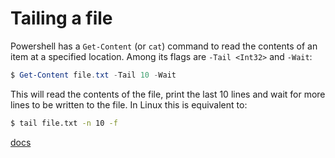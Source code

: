 # Tailing a file

Powershell has a `Get-Content` (or `cat`) command to read the contents of an
item at a specified location. Among its flags are `-Tail <Int32>` and `-Wait`:

```powershell
$ Get-Content file.txt -Tail 10 -Wait
```

This will read the contents of the file, print the last 10 lines and wait for
more lines to be written to the file. In Linux this is equivalent to:

```bash
$ tail file.txt -n 10 -f
```

[docs](https://docs.microsoft.com/en-us/powershell/module/microsoft.powershell.management/get-content)

